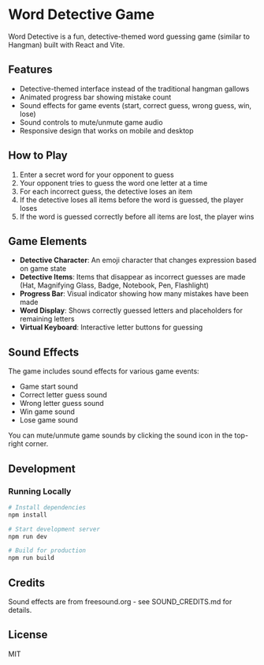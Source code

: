 # Word Detective Game

Word Detective is a fun, detective-themed word guessing game (similar to Hangman) built with React and Vite.

## Features

- Detective-themed interface instead of the traditional hangman gallows
- Animated progress bar showing mistake count
- Sound effects for game events (start, correct guess, wrong guess, win, lose)
- Sound controls to mute/unmute game audio
- Responsive design that works on mobile and desktop

## How to Play

1. Enter a secret word for your opponent to guess
2. Your opponent tries to guess the word one letter at a time
3. For each incorrect guess, the detective loses an item
4. If the detective loses all items before the word is guessed, the player loses
5. If the word is guessed correctly before all items are lost, the player wins

## Game Elements

- **Detective Character**: An emoji character that changes expression based on game state
- **Detective Items**: Items that disappear as incorrect guesses are made (Hat, Magnifying Glass, Badge, Notebook, Pen, Flashlight)
- **Progress Bar**: Visual indicator showing how many mistakes have been made
- **Word Display**: Shows correctly guessed letters and placeholders for remaining letters
- **Virtual Keyboard**: Interactive letter buttons for guessing

## Sound Effects

The game includes sound effects for various game events:
- Game start sound
- Correct letter guess sound
- Wrong letter guess sound
- Win game sound
- Lose game sound

You can mute/unmute game sounds by clicking the sound icon in the top-right corner.

## Development

### Running Locally

```bash
# Install dependencies
npm install

# Start development server
npm run dev

# Build for production
npm run build
```

## Credits

Sound effects are from freesound.org - see SOUND_CREDITS.md for details.

## License

MIT
